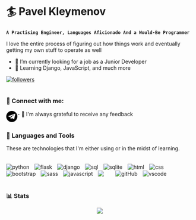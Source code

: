 # :surfer: Pavel Kleymenov 
**`A Practising Engineer, Languages Aficionado And a Would-Be Programmer`**


I love the entire process of figuring out how things work and eventually getting my own stuff to operate as well
- :telescope: I’m currently looking for a job as a Junior Developer
- :rocket: Learning Django, JavaScript, and much more
<a href="https://github.com/PavelKleymenov?tab=followers">
         <img alt="followers" title="Follow me on Github" src="https://custom-icon-badges.demolab.com/github/followers/PavelKleymenov?color=236ad3&labelColor=1155ba&style=for-the-badge&logo=person-add&label=Follow&logoColor=white"/></a>


#

### :handshake: Connect with me: 
<a href="https://t.me/paklemenel/"><img align="left" src="https://raw.githubusercontent.com/PavelKleymenov/PavelKleymenov/main/assets/telegram.svg" alt="Pavel" height="30"/></a>

<p align="left"> - 💬 I'm always grateful to receive any feedback </p>


#

### 🧰 Languages and Tools

These are technologies that I'm either using or in the midst of learning.

<div style="display: inline_block"><br>
    <img align="center" alt="python" height="50" style="padding-right:10px;" src="https://cdn.jsdelivr.net/gh/devicons/devicon/icons/python/python-original.svg" />
    <img align="center" alt="flask" height="50" style="padding-right:10px;" src="https://cdn.jsdelivr.net/gh/devicons/devicon/icons/flask/flask-original.svg" />
    <img align="center" alt="django" height="50" style="padding-right:10px;" src="https://user-images.githubusercontent.com/66707636/177420913-45f3bb5c-5977-4aae-860c-37b4e98d5d5f.svg" />
    <img align="center" alt="sql" height="50" style="padding-right:10px;" src="https://user-images.githubusercontent.com/66707636/177421957-562cd30d-4b8b-4ca0-b672-5062abdb10f4.svg"/>
    <img align="center" alt="sqlite" height="50" style="padding-right:10px;"  src="https://cdn.jsdelivr.net/gh/devicons/devicon/icons/sqlite/sqlite-original.svg" />
    <img align="center" alt="html" height="50" style="padding-right:10px;" src="https://cdn.jsdelivr.net/gh/devicons/devicon/icons/html5/html5-original.svg" />
    <img align="center" alt="css" height="50" style="padding-right:10px;" src="https://cdn.jsdelivr.net/gh/devicons/devicon/icons/css3/css3-original.svg" />
    <img align="center" alt="bootstrap" height="50" style="padding-right:10px;" src="https://cdn.jsdelivr.net/gh/devicons/devicon/icons/bootstrap/bootstrap-original.svg" /> 
    <img align="center" alt="sass" height="50" style="padding-right:10px;" src="https://cdn.jsdelivr.net/gh/devicons/devicon/icons/sass/sass-original.svg" />
    <img align="center" alt="javascript" height="50" style="padding-right:10px;" src="https://cdn.jsdelivr.net/gh/devicons/devicon/icons/javascript/javascript-original.svg" />
    <img align="center" alt="git" height="50" style="color:white; padding-right:10px;" src="https://cdn.jsdelivr.net/gh/devicons/devicon/icons/git/git-original.svg" />
    <img align="center" alt="gitHub" height="50" style="padding-right:10px;" src="https://cdn.jsdelivr.net/gh/devicons/devicon/icons/github/github-original.svg" />
    <img align="center" alt="vscode" height="50" style="padding-right:10px;" src="https://cdn.jsdelivr.net/gh/devicons/devicon/icons/vscode/vscode-original.svg" />
  </div>
  
#

### 📊 Stats
   <div align="center">
      <img height="180em" src="https://github-readme-stats-navy-iota-31.vercel.app/api?username=PavelKleymenov&theme=cobalt2&show_icons=true"/>
   </div>

